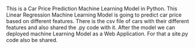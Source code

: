 This is a Car Price Prediction Machine Learning Model in Python. This Linear Regression Machine Learning Model is going to predict car price based on different features. 
There is the csv file of cars with their different features and also shared the .py code with it.
After the model we can deployed machine Learning Model as a Web Application. For that a site.py code also be shared.
